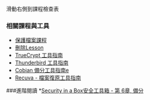 [Title]: # (現在怎樣?)
[Order]: # (6)

滑動右側到課程檢查表

### 相關課程與工具

* [保護檔案課程](umbrella://lesson/protecting-files)
* [刪除Lesson](umbrella://lesson/safely-deleting)
* [TrueCrypt 工具指南](umbrella://lesson/truecrpyt)
* [Thunderbird 工具指南](umbrella://lesson/thunderbird)
* [Cobian 備分工具指南e](umbrella://lesson/cobian-backup)
* [Recuva - 檔案復原工具指南](umbrella://lesson/recuva)

###進階閱讀
*[Security in a Box安全工具箱 - 第 6章, 備分](https://securityinabox.org/chapter-6)